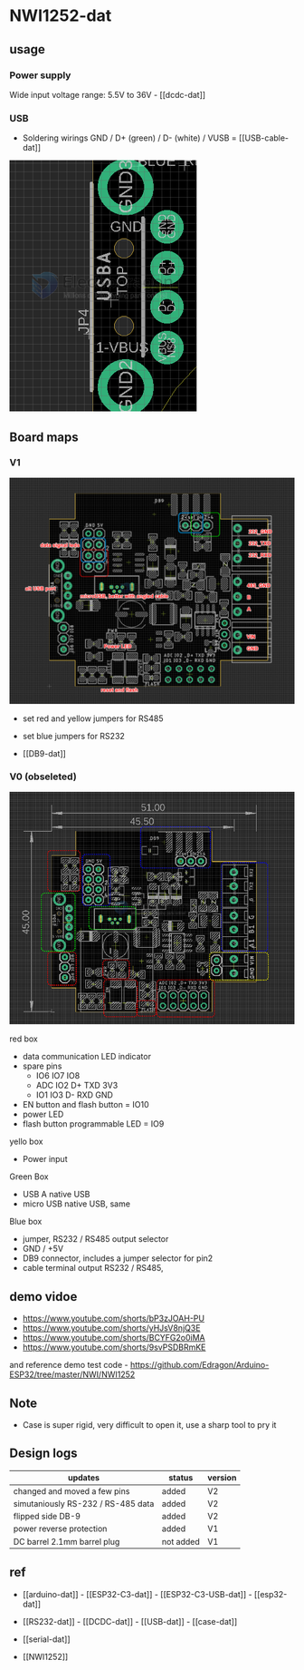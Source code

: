 
# NWI1252-dat





## usage 

### Power supply 

Wide input voltage range: 5.5V to 36V - [[dcdc-dat]]

### USB 

- Soldering wirings GND / D+ (green) / D- (white) / VUSB = [[USB-cable-dat]]

![](2024-11-20-17-01-50.png)




## Board maps 

### V1 

![](2024-09-26-22-14-43.png)

- set red and yellow jumpers for RS485
- set blue jumpers for RS232

- [[DB9-dat]]


### V0 (obseleted)

![](2024-08-29-01-37-01.png)



red box 
- data communication LED indicator 
- spare pins 
  - IO6 IO7 IO8 
  - ADC IO2 D+ TXD 3V3
  - IO1 IO3 D- RXD GND
- EN button and flash button = IO10
- power LED
- flash button programmable LED = IO9

yello box
- Power input 

Green Box 
- USB A native USB
- micro USB native USB, same

Blue box 
- jumper, RS232 / RS485 output selector 
- GND / +5V 
- DB9 connector, includes a jumper selector for pin2 
- cable terminal output RS232 / RS485, 





## demo vidoe 

- https://www.youtube.com/shorts/bP3zJOAH-PU
- https://www.youtube.com/shorts/yHJsV8njQ3E
- https://www.youtube.com/shorts/BCYFG2o0iMA
- https://www.youtube.com/shorts/9svPSDBRmKE

and reference demo test code - https://github.com/Edragon/Arduino-ESP32/tree/master/NWI/NWI1252

## Note 

- Case is super rigid, very difficult to open it, use a sharp tool to pry it


## Design logs

| updates                            | status    | version |
| ---------------------------------- | --------- | ------- |
| changed and moved a few pins       | added     | V2      |
| simutaniously RS-232 / RS-485 data | added     | V2      |
| flipped side DB-9                  | added     | V2      |
| power reverse protection           | added     | V1      |
| DC barrel 2.1mm barrel plug        | not added | V1      |




## ref 

- [[arduino-dat]] - [[ESP32-C3-dat]] - [[ESP32-C3-USB-dat]] - [[esp32-dat]]

- [[RS232-dat]] - [[DCDC-dat]] - [[USB-dat]] - [[case-dat]]

- [[serial-dat]]

- [[NWI1252]]
